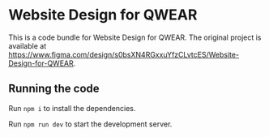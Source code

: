 
  # Website Design for QWEAR

  This is a code bundle for Website Design for QWEAR. The original project is available at https://www.figma.com/design/s0bsXN4RGxxuYfzCLvtcES/Website-Design-for-QWEAR.

  ## Running the code

  Run `npm i` to install the dependencies.

  Run `npm run dev` to start the development server.
  